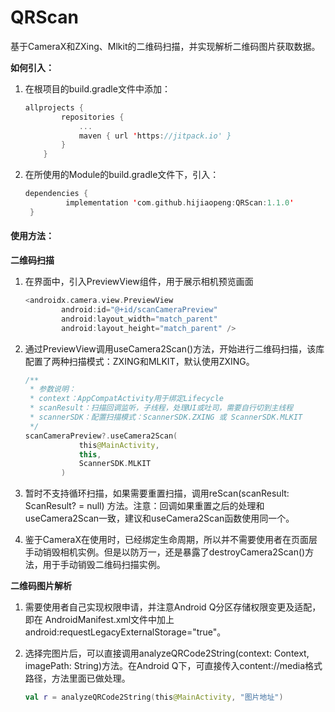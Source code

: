 # QRScan
 基于CameraX和ZXing、Mlkit的二维码扫描，并实现解析二维码图片获取数据。

**如何引入：**

1. 在根项目的build.gradle文件中添加：

   ```kotlin
   allprojects {
		   repositories {
			   ...
			   maven { url 'https://jitpack.io' }
		   }
	   }
   ```

2. 在所使用的Module的build.gradle文件下，引入：

   ```kotlin
   dependencies {
   	        implementation 'com.github.hijiaopeng:QRScan:1.1.0'
   	}
   ```

#### 使用方法：

**二维码扫描**

1. 在界面中，引入PreviewView组件，用于展示相机预览画面

   ```kotlin
   <androidx.camera.view.PreviewView
           android:id="@+id/scanCameraPreview"
           android:layout_width="match_parent"
           android:layout_height="match_parent" />
   ```

2. 通过PreviewView调用useCamera2Scan()方法，开始进行二维码扫描，该库配置了两种扫描模式：ZXING和MLKIT，默认使用ZXING。

   ```kotlin
   /**
    * 参数说明：
    * context：AppCompatActivity用于绑定Lifecycle
    * scanResult：扫描回调监听，子线程，处理UI或吐司，需要自行切到主线程
    * scannerSDK：配置扫描模式：ScannerSDK.ZXING 或 ScannerSDK.MLKIT
    */
   scanCameraPreview?.useCamera2Scan(
               this@MainActivity,
               this,
               ScannerSDK.MLKIT
           )
   ```

3. 暂时不支持循环扫描，如果需要重置扫描，调用reScan(scanResult: ScanResult? = null) 方法。注意：回调如果重置之后的处理和useCamera2Scan一致，建议和useCamera2Scan函数使用同一个。
4. 鉴于CameraX在使用时，已经绑定生命周期，所以并不需要使用者在页面层手动销毁相机实例。但是以防万一，还是暴露了destroyCamera2Scan()方法，用于手动销毁二维码扫描实例。

**二维码图片解析**

1. 需要使用者自己实现权限申请，并注意Android Q分区存储权限变更及适配，即在 AndroidManifest.xml文件中加上android:requestLegacyExternalStorage="true"。

2. 选择完图片后，可以直接调用analyzeQRCode2String(context: Context, imagePath: String)方法。在Android Q下，可直接传入content://media格式路径，方法里面已做处理。

   ```kotlin
   val r = analyzeQRCode2String(this@MainActivity, "图片地址")
   ```
